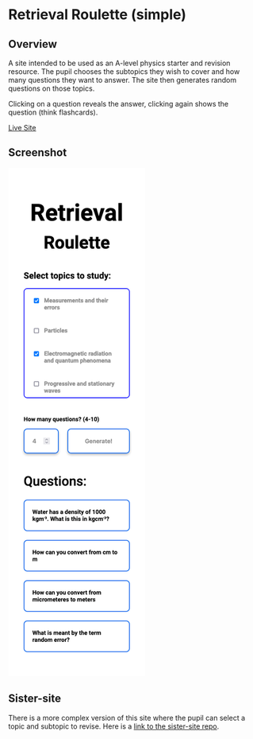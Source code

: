 # Retrieval Roulette (simple)

## Overview
A site intended to be used as an A-level physics starter and revision resource. The pupil chooses the subtopics they wish to cover and how many questions they want to answer. The site then generates random questions on those topics.

Clicking on a question reveals the answer, clicking again shows the question (think flashcards).

[Live Site](https://ewhite1999.github.io/physics-starter/)

## Screenshot

![mobile screenshot](./screenshot.png)


## Sister-site

There is a more complex version of this site where the pupil can select a topic and subtopic to revise. Here is a [link to the sister-site repo](https://github.com/ewhite1999/retrieval-roulette).
